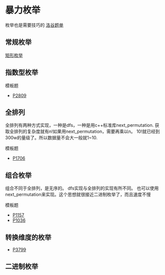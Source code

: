 
# 暴力枚举
枚举也是需要技巧的
[洛谷题单](https://www.luogu.com.cn/training/108#problems)
## 常规枚举
[矩形枚举](brute-enumeration\P2241.cpp)

## 指数型枚举

模板题
* [P2809](brute-enumeration\P2089.cpp)

## 全排列
  全排列有两种方式实现，一种是dfs，一种是用c++标准库next_permutation.
  获取全排列的复杂度就有n!如果用next_permutation，需要再乘以n。
  10!就已经到300w的量级了。所以数据量不会大一般就1~10.

模板题
* [P1706](brute-enumeration\P1706.cpp)


## 组合枚举
组合不同于全排列，是无序的。
dfs实现与全排列的实现有所不同。
也可以使用next_permutation来实现。这个思想就很接近二进制枚举了，而且速度不慢

模板题
* [P1157](brute-enumeration/P1157.cpp)
* [P1036](brute-enumeration/P1036.cpp)

## 转换维度的枚举
* [P3799](brute-enumeration/P3799.cpp)

## 二进制枚举